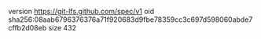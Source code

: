 version https://git-lfs.github.com/spec/v1
oid sha256:08aab6796376376a71f920683d9fbe78359cc3c697d598060abde7cffb2d08eb
size 432
